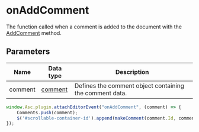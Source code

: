 # onAddComment

The function called when a comment is added to the document with the [AddComment](../../methods/text-document-api/Api/Methods/AddComment) method.

## Parameters

| **Name** | **Data type** | **Description** |
| --------- | ------------- | ----------- |
| comment | [comment](Enumeration/comment.md) | Defines the comment object containing the comment data. |

```javascript
window.Asc.plugin.attachEditorEvent("onAddComment", (comment) => {
    Comments.push(comment);
    $('#scrollable-container-id').append(makeComment(comment.Id, comment));
});
```

